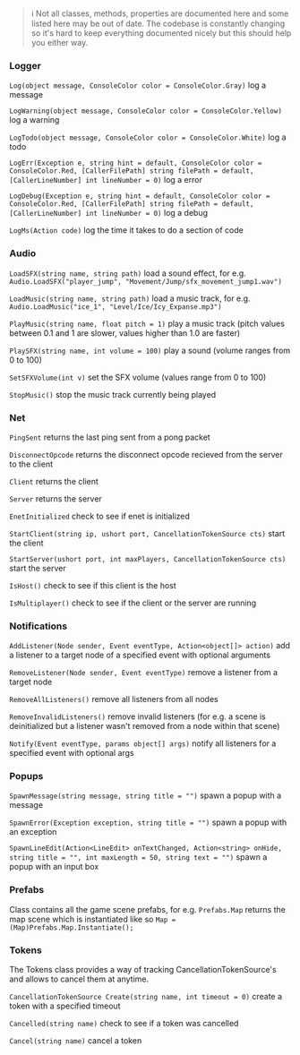 > ℹ️ Not all classes, methods, properties are documented here and some listed here may be out of date. The codebase is constantly changing so it's hard to keep everything documented nicely but this should help you either way.

### Logger

`Log(object message, ConsoleColor color = ConsoleColor.Gray)` log a message

`LogWarning(object message, ConsoleColor color = ConsoleColor.Yellow)` log a warning

`LogTodo(object message, ConsoleColor color = ConsoleColor.White)` log a todo

`LogErr(Exception e, string hint = default, ConsoleColor color = ConsoleColor.Red, [CallerFilePath] string filePath = default, [CallerLineNumber] int lineNumber = 0)` log a error

`LogDebug(Exception e, string hint = default, ConsoleColor color = ConsoleColor.Red, [CallerFilePath] string filePath = default, [CallerLineNumber] int lineNumber = 0)` log a debug

`LogMs(Action code)` log the time it takes to do a section of code

### Audio

`LoadSFX(string name, string path)` load a sound effect, for e.g. `Audio.LoadSFX("player_jump", "Movement/Jump/sfx_movement_jump1.wav")`

`LoadMusic(string name, string path)` load a music track, for e.g. `Audio.LoadMusic("ice_1", "Level/Ice/Icy_Expanse.mp3")`

`PlayMusic(string name, float pitch = 1)` play a music track (pitch values between 0.1 and 1 are slower, values higher than 1.0 are faster)

`PlaySFX(string name, int volume = 100)` play a sound (volume ranges from 0 to 100)  

`SetSFXVolume(int v)` set the SFX volume (values range from 0 to 100)

`StopMusic()` stop the music track currently being played

### Net

`PingSent` returns the last ping sent from a pong packet

`DisconnectOpcode` returns the disconnect opcode recieved from the server to the client

`Client` returns the client

`Server` returns the server

`EnetInitialized` check to see if enet is initialized

`StartClient(string ip, ushort port, CancellationTokenSource cts)` start the client

`StartServer(ushort port, int maxPlayers, CancellationTokenSource cts)` start the server

`IsHost()` check to see if this client is the host

`IsMultiplayer()` check to see if the client or the server are running

### Notifications

`AddListener(Node sender, Event eventType, Action<object[]> action)` add a listener to a target node of a specified event with optional arguments

`RemoveListener(Node sender, Event eventType)` remove a listener from a target node

`RemoveAllListeners()` remove all listeners from all nodes

`RemoveInvalidListeners()` remove invalid listeners (for e.g. a scene is deinitialized but a listener wasn't removed from a node within that scene)

`Notify(Event eventType, params object[] args)` notify all listeners for a specified event with optional args

### Popups

`SpawnMessage(string message, string title = "")` spawn a popup with a message

`SpawnError(Exception exception, string title = "")` spawn a popup with an exception

`SpawnLineEdit(Action<LineEdit> onTextChanged, Action<string> onHide, string title = "", int maxLength = 50, string text = "")` spawn a popup with an input box

### Prefabs

Class contains all the game scene prefabs, for e.g. `Prefabs.Map` returns the map scene which is instantiated like so `Map = (Map)Prefabs.Map.Instantiate();`

### Tokens

The Tokens class provides a way of tracking CancellationTokenSource's and allows to cancel them at anytime.

`CancellationTokenSource Create(string name, int timeout = 0)` create a token with a specified timeout

`Cancelled(string name)` check to see if a token was cancelled

`Cancel(string name)` cancel a token
